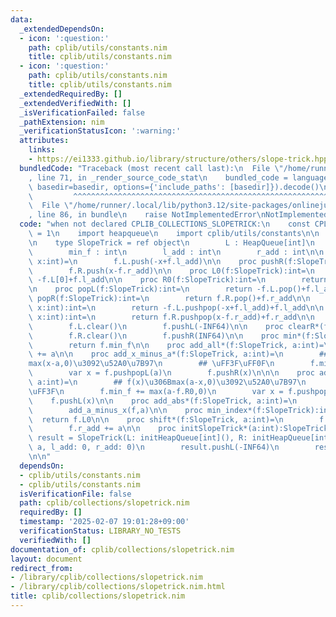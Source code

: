 ```yaml
---
data:
  _extendedDependsOn:
  - icon: ':question:'
    path: cplib/utils/constants.nim
    title: cplib/utils/constants.nim
  - icon: ':question:'
    path: cplib/utils/constants.nim
    title: cplib/utils/constants.nim
  _extendedRequiredBy: []
  _extendedVerifiedWith: []
  _isVerificationFailed: false
  _pathExtension: nim
  _verificationStatusIcon: ':warning:'
  attributes:
    links:
    - https://ei1333.github.io/library/structure/others/slope-trick.hpp
  bundledCode: "Traceback (most recent call last):\n  File \"/home/runner/.local/lib/python3.12/site-packages/onlinejudge_verify/documentation/build.py\"\
    , line 71, in _render_source_code_stat\n    bundled_code = language.bundle(stat.path,\
    \ basedir=basedir, options={'include_paths': [basedir]}).decode()\n          \
    \         ^^^^^^^^^^^^^^^^^^^^^^^^^^^^^^^^^^^^^^^^^^^^^^^^^^^^^^^^^^^^^^^^^^^^^^^^^^^^^^^^^\n\
    \  File \"/home/runner/.local/lib/python3.12/site-packages/onlinejudge_verify/languages/nim.py\"\
    , line 86, in bundle\n    raise NotImplementedError\nNotImplementedError\n"
  code: "when not declared CPLIB_COLLECTIONS_SLOPETRICK:\n    const CPLIB_COLLECTIONS_SLOPETRICK*\
    \ = 1\n    import heapqueue\n    import cplib/utils/constants\n\n    # https://ei1333.github.io/library/structure/others/slope-trick.hpp\n\
    \n    type SlopeTrick = ref object\n        L : HeapQueue[int]\n        R : HeapQueue[int]\n\
    \        min_f : int\n        l_add : int\n        r_add : int\n\n    proc pushL(f:SlopeTrick,\
    \ x:int)=\n        f.L.push(-x+f.l_add)\n\n    proc pushR(f:SlopeTrick, x:int)=\n\
    \        f.R.push(x-f.r_add)\n\n    proc L0(f:SlopeTrick):int=\n        return\
    \ -f.L[0]+f.l_add\n\n    proc R0(f:SlopeTrick):int=\n        return f.R[0]+f.r_add\n\
    \n    proc popL(f:SlopeTrick):int=\n        return -f.L.pop()+f.l_add\n\n    proc\
    \ popR(f:SlopeTrick):int=\n        return f.R.pop()+f.r_add\n\n    proc pushpopL(f:SlopeTrick,\
    \ x:int):int=\n        return -f.L.pushpop(-x+f.l_add)+f.l_add\n\n    proc pushpopR(f:SlopeTrick,\
    \ x:int):int=\n        return f.R.pushpop(x-f.r_add)+f.r_add\n\n    proc clearL*(f:SlopeTrick)=\n\
    \        f.L.clear()\n        f.pushL(-INF64)\n\n    proc clearR*(f:SlopeTrick)=\n\
    \        f.R.clear()\n        f.pushR(INF64)\n\n    proc min*(f:SlopeTrick):int=\n\
    \        return f.min_f\n\n    proc add_all*(f:SlopeTrick, a:int)=\n        f.min_f\
    \ += a\n\n    proc add_x_minus_a*(f:SlopeTrick, a:int)=\n        ## f(x)\u306B\
    max(x-a,0)\u3092\u52A0\u7B97\n        ## \uFF3F\uFF0F\n        f.min_f += max(f.L0-a,0)\n\
    \        var x = f.pushpopL(a)\n        f.pushR(x)\n\n\n    proc add_a_minus_x*(f:SlopeTrick,\
    \ a:int)=\n        ## f(x)\u306Bmax(a-x,0)\u3092\u52A0\u7B97\n        ## \uFF3C\
    \uFF3F\n        f.min_f += max(a-f.R0,0)\n        var x = f.pushpopR(a)\n    \
    \    f.pushL(x)\n\n    proc add_abs*(f:SlopeTrick, a:int)=\n        add_x_minus_a(f,a)\n\
    \        add_a_minus_x(f,a)\n\n    proc min_index*(f:SlopeTrick):int=\n      \
    \  return f.L0\n\n    proc shift*(f:SlopeTrick, a:int)=\n        f.l_add += a\n\
    \        f.r_add += a\n\n    proc initSlopeTrick*(a:int):SlopeTrick=\n       \
    \ result = SlopeTrick(L: initHeapQueue[int](), R: initHeapQueue[int](), min_f:\
    \ a, l_add: 0, r_add: 0)\n        result.pushL(-INF64)\n        result.pushR(INF64)\n\
    \n\n"
  dependsOn:
  - cplib/utils/constants.nim
  - cplib/utils/constants.nim
  isVerificationFile: false
  path: cplib/collections/slopetrick.nim
  requiredBy: []
  timestamp: '2025-02-07 19:01:28+09:00'
  verificationStatus: LIBRARY_NO_TESTS
  verifiedWith: []
documentation_of: cplib/collections/slopetrick.nim
layout: document
redirect_from:
- /library/cplib/collections/slopetrick.nim
- /library/cplib/collections/slopetrick.nim.html
title: cplib/collections/slopetrick.nim
---
```


